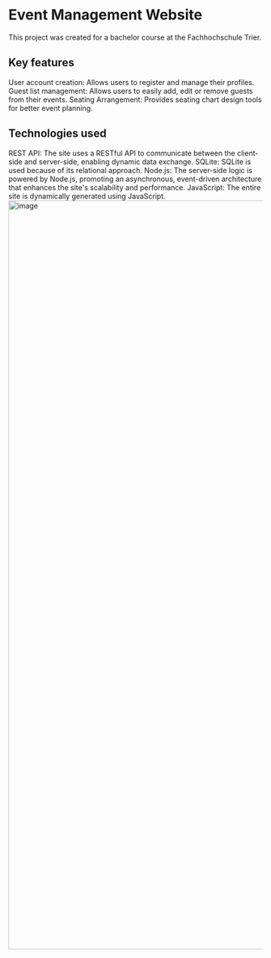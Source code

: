 <h1>Event Management Website</h1>

This project was created for a bachelor course at the Fachhochschule Trier. 

<h2>Key features</h2>
User account creation: Allows users to register and manage their profiles.
Guest list management: Allows users to easily add, edit or remove guests from their events.
Seating Arrangement: Provides seating chart design tools for better event planning.

<h2>Technologies used</h2>
REST API: The site uses a RESTful API to communicate between the client-side and server-side, enabling dynamic data exchange.
SQLite: SQLite is used because of its relational approach.
Node.js: The server-side logic is powered by Node.js, promoting an asynchronous, event-driven architecture that enhances the site's scalability and performance.
JavaScript: The entire site is dynamically generated using JavaScript. 

<img width="1481" alt="image" src="https://github.com/Alizzie/Web-Entwicklung/assets/78260136/3e205101-c46e-48ca-8bbf-2703dcf407f5">
